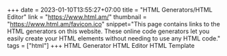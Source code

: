 +++
date = 2023-01-10T13:55:27+07:00
title = "HTML Generators/HTML Editor"
link = "https://www.html.am/"
thumbnail = "https://www.html.am/favicon.ico"
snippet="This page contains links to the HTML generators on this website. These online code generators let you easily create your HTML elements without needing to use any HTML code."
tags = ["html"]
+++ 
HTML Generator
HTML Editor
HTML Template